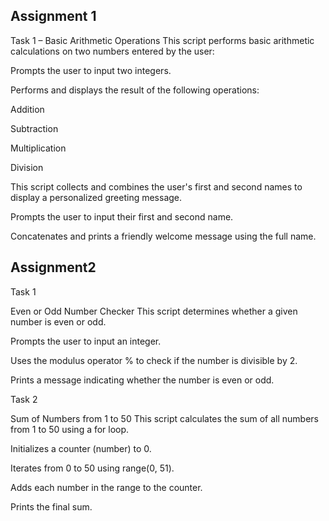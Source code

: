 Assignment 1
--------------
Task 1 – Basic Arithmetic Operations
This script performs basic arithmetic calculations on two numbers entered by the user:

Prompts the user to input two integers.

Performs and displays the result of the following operations:

Addition

Subtraction

Multiplication

Division

This script collects and combines the user's first and second names to display a personalized greeting message.

Prompts the user to input their first and second name.

Concatenates and prints a friendly welcome message using the full name.

Assignment2
------------

Task 1

Even or Odd Number Checker
This script determines whether a given number is even or odd.

Prompts the user to input an integer.

Uses the modulus operator % to check if the number is divisible by 2.

Prints a message indicating whether the number is even or odd.

Task 2

Sum of Numbers from 1 to 50
This script calculates the sum of all numbers from 1 to 50 using a for loop.

Initializes a counter (number) to 0.

Iterates from 0 to 50 using range(0, 51).

Adds each number in the range to the counter.

Prints the final sum.